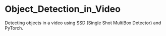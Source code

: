 # Object_Detection_in_Video

Detecting objects in a video using SSD (Single Shot MultiBox Detector) and PyTorch.
